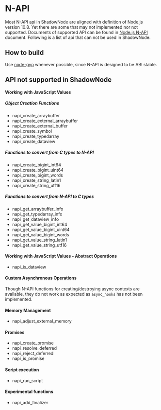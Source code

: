 # N-API

Most N-API api in ShadowNode are aligned with definition of Node.js version 10.8. Yet there are some that may not implemented nor not supported. Documents of supported API can be found in [Node.js N-API](https://nodejs.org/docs/latest-v10.x/api/n-api.html) document. Following is a list of api that can not be used in ShadowNode.

## How to build

Use [node-gyp](https://github.com/nodejs/node-gyp) whenever possible, since N-API is designed to be ABI stable.

## API not supported in ShadowNode

#### Working with JavaScript Values

##### Object Creation Functions
- napi_create_arraybuffer
- napi_create_external_arraybuffer
- napi_create_external_buffer
- napi_create_symbol
- napi_create_typedarray
- napi_create_dataview

##### Functions to convert from C types to N-API
- napi_create_bigint_int64
- napi_create_bigint_uint64
- napi_create_bigint_words
- napi_create_string_latin1
- napi_create_string_utf16

##### Functions to convert from N-API to C types
- napi_get_arraybuffer_info
- napi_get_typedarray_info
- napi_get_dataview_info
- napi_get_value_bigint_int64
- napi_get_value_bigint_uint64
- napi_get_value_bigint_words
- napi_get_value_string_latin1
- napi_get_value_string_utf16

#### Working with JavaScript Values - Abstract Operations
- napi_is_dataview

#### Custom Asynchronous Operations
Though N-API functions for creating/destroying async contexts are available, they do not work as expected as `async_hooks` has not been implemented.

#### Memory Management
- napi_adjust_external_memory

#### Promises
- napi_create_promise
- napi_resolve_deferred
- napi_reject_deferred
- napi_is_promise

#### Script execution
- napi_run_script

#### Experimental functions
- napi_add_finalizer
